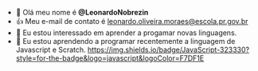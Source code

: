 - 👋 Olá meu nome é **@LeonardoNobrezin**
- 👍 Meu e-mail de contato é leonardo.oliveira.moraes@escola.pr.gov.br
- 👀 Eu estou interessado em aprender a progamar novas linguagens.
- 🌱 Eu estou aprendendo a programar recentemente a linguagem de Javascript e Scratch.
https://img.shields.io/badge/JavaScript-323330?style=for-the-badge&logo=javascript&logoColor=F7DF1E
